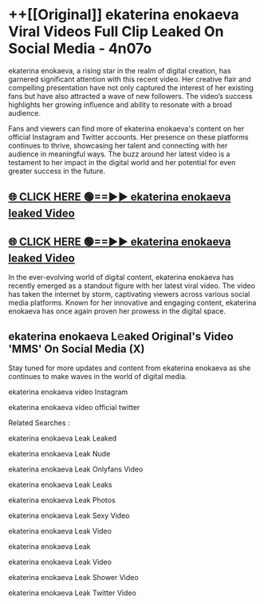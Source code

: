 # ++[[Original]] ekaterina enokaeva Viral Videos Full Clip Leaked On Social Media - 4n07o<br>

ekaterina enokaeva, a rising star in the realm of digital creation, has garnered significant attention with this recent video. Her creative flair and compelling presentation have not only captured the interest of her existing fans but have also attracted a wave of new followers. The video’s success highlights her growing influence and ability to resonate with a broad audience.

Fans and viewers can find more of ekaterina enokaeva's content on her official Instagram and Twitter accounts. Her presence on these platforms continues to thrive, showcasing her talent and connecting with her audience in meaningful ways. The buzz around her latest video is a testament to her impact in the digital world and her potential for even greater success in the future.


## [🌐 CLICK HERE 🟢==►► ekaterina enokaeva leaked Video ](https://onlyclips.site?title=ekaterina_enokaeva&ref=git)

## [🌐 CLICK HERE 🟢==►► ekaterina enokaeva leaked Video ](https://onlyclips.site?title=ekaterina_enokaeva&ref=git)


In the ever-evolving world of digital content, ekaterina enokaeva has recently emerged as a standout figure with her latest viral video. The video has taken the internet by storm, captivating viewers across various social media platforms. Known for her innovative and engaging content, ekaterina enokaeva has once again proven her prowess in the digital space.



## ekaterina enokaeva L𝚎aked Original's Video 'MMS' On Social Media (X)


Stay tuned for more updates and content from ekaterina enokaeva as she continues to make waves in the world of digital media.

ekaterina enokaeva video Instagram

ekaterina enokaeva video official twitter


Related Searches :

ekaterina enokaeva Leak Leaked

ekaterina enokaeva Leak Nude

ekaterina enokaeva Leak Onlyfans Video

ekaterina enokaeva Leak Leaks

ekaterina enokaeva Leak Photos

ekaterina enokaeva Leak Sexy Video

ekaterina enokaeva Leak Video

ekaterina enokaeva Leak

ekaterina enokaeva Leak Video

ekaterina enokaeva Leak Shower Video

ekaterina enokaeva Leak Twitter Video


